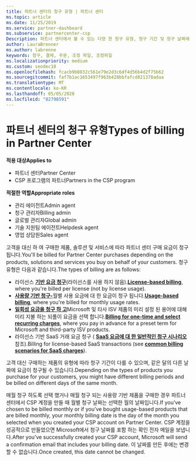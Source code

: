 ```yaml
---
title: 파트너 센터의 청구 유형 | 파트너 센터
ms.topic: article
ms.date: 11/25/2019
ms.service: partner-dashboard
ms.subservice: partnercenter-csp
Description: 파트너 센터에서 볼 수 있는 다양 한 청구 유형, 청구 기간 및 청구 날짜에 대해 알아봅니다.
author: LauraBrenner
ms.author: labrenne
keywords: 청구, 결제, 주문, 조정 파일, 조정파일
ms.localizationpriority: medium
ms.custom: seodec18
ms.openlocfilehash: fcacb9b0832c561e79e2d3c6df4d56b4d2f75b62
ms.sourcegitcommit: faf7b1ac1653497f963b428bbfafcd821378adaa
ms.translationtype: MT
ms.contentlocale: ko-KR
ms.lasthandoff: 05/05/2020
ms.locfileid: "82798591"
---
```

# <a name="types-of-billing-in-partner-center"></a><span data-ttu-id="2f4b0-104">파트너 센터의 청구 유형</span><span class="sxs-lookup"><span data-stu-id="2f4b0-104">Types of billing in Partner Center</span></span>

<span data-ttu-id="2f4b0-105">**적용 대상**</span><span class="sxs-lookup"><span data-stu-id="2f4b0-105">**Applies to**</span></span>

- <span data-ttu-id="2f4b0-106">파트너 센터</span><span class="sxs-lookup"><span data-stu-id="2f4b0-106">Partner Center</span></span>
- <span data-ttu-id="2f4b0-107">CSP 프로그램의 파트너</span><span class="sxs-lookup"><span data-stu-id="2f4b0-107">Partners in the CSP program</span></span>

<span data-ttu-id="2f4b0-108">**적절한 역할**</span><span class="sxs-lookup"><span data-stu-id="2f4b0-108">**Appropriate roles**</span></span>

- <span data-ttu-id="2f4b0-109">관리 에이전트</span><span class="sxs-lookup"><span data-stu-id="2f4b0-109">Admin agent</span></span>
- <span data-ttu-id="2f4b0-110">청구 관리자</span><span class="sxs-lookup"><span data-stu-id="2f4b0-110">Billing admin</span></span>
- <span data-ttu-id="2f4b0-111">글로벌 관리자</span><span class="sxs-lookup"><span data-stu-id="2f4b0-111">Global admin</span></span>
- <span data-ttu-id="2f4b0-112">기술 지원팀 에이전트</span><span class="sxs-lookup"><span data-stu-id="2f4b0-112">Helpdesk agent</span></span>
- <span data-ttu-id="2f4b0-113">영업 상담원</span><span class="sxs-lookup"><span data-stu-id="2f4b0-113">Sales agent</span></span>

<span data-ttu-id="2f4b0-114">고객을 대신 하 여 구매한 제품, 솔루션 및 서비스에 따라 파트너 센터 구매 요금이 청구 됩니다.</span><span class="sxs-lookup"><span data-stu-id="2f4b0-114">You'll be billed for Partner Center purchases depending on the products, solutions and services you buy on behalf of your customers.</span></span> <span data-ttu-id="2f4b0-115">청구 유형은 다음과 같습니다.</span><span class="sxs-lookup"><span data-stu-id="2f4b0-115">The types of billing are as follows:</span></span>

- <span data-ttu-id="2f4b0-116">라이선스 [**기반 요금 청구**](license-based-billing.md)(라이선스를 사용 하지 않음).</span><span class="sxs-lookup"><span data-stu-id="2f4b0-116">[**License-based billing**](license-based-billing.md), where you're billed per license (not by license usage).</span></span>
- <span data-ttu-id="2f4b0-117">[**사용량 기반 청구-**](usage-based-billing.md)월별 사용 요금에 대 한 요금이 청구 됩니다.</span><span class="sxs-lookup"><span data-stu-id="2f4b0-117">[**Usage-based billing**](usage-based-billing.md), where you're billed for monthly usage rates.</span></span>
- <span data-ttu-id="2f4b0-118">[**일회성 요금을 청구 하 고**](one-time-and-recurring-billing.md)Microsoft 및 타사 ISV 제품의 미리 설정 된 용어에 대해 미리 지불 하는 되풀이 요금을 선택 합니다.</span><span class="sxs-lookup"><span data-stu-id="2f4b0-118">[**Billing for one-time and select recurring charges**](one-time-and-recurring-billing.md), where you pay in advance for a preset term for Microsoft and third-party ISV products.</span></span>
- <span data-ttu-id="2f4b0-119">라이선스 기반 SaaS 거래 요금 청구 ( [**SaaS 요금에 대 한 일반적인 청구 시나리오**](common-billing-scenarios-saas.md)참조).</span><span class="sxs-lookup"><span data-stu-id="2f4b0-119">Billing for license-based SaaS transactions (see [**common billing scenarios for SaaS charges**](common-billing-scenarios-saas.md)).</span></span>

<span data-ttu-id="2f4b0-120">고객 대신 구매하는 제품의 유형에 따라 청구 기간이 다를 수 있으며, 같은 달의 다른 날짜에 요금이 청구될 수 있습니다.</span><span class="sxs-lookup"><span data-stu-id="2f4b0-120">Depending on the types of products you purchase for your customers, you might have different billing periods and be billed on different days of the same month.</span></span>

<span data-ttu-id="2f4b0-121">매월 청구 하도록 선택 했거나 매월 청구 되는 사용량 기반 제품을 구매한 경우 파트너 센터에서 CSP 계정을 만들 때 월별 청구 날짜는 선택한 월의 날짜입니다.</span><span class="sxs-lookup"><span data-stu-id="2f4b0-121">If you’ve chosen to be billed monthly or if you’ve bought usage-based products that are billed monthly, your monthly billing date is the day of the month you selected when you created your CSP account on Partner Center.</span></span> <span data-ttu-id="2f4b0-122">CSP 계정을 성공적으로 만들었으면 Microsoft에서 청구 날짜를 포함 하는 확인 전자 메일을 보냅니다.</span><span class="sxs-lookup"><span data-stu-id="2f4b0-122">After you’ve successfully created your CSP account, Microsoft will send a confirmation email that includes your billing date.</span></span> <span data-ttu-id="2f4b0-123">이 날짜를 만든 후에는 변경할 수 없습니다.</span><span class="sxs-lookup"><span data-stu-id="2f4b0-123">Once created, this date cannot be changed.</span></span>
